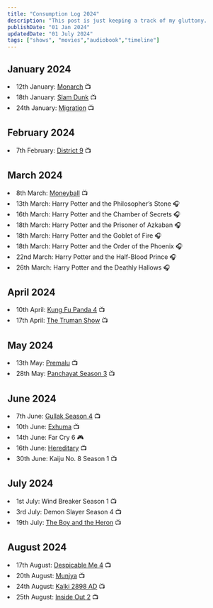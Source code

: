 ```yaml
---
title: "Consumption Log 2024"
description: "This post is just keeping a track of my gluttony.        "
publishDate: "01 Jan 2024"
updatedDate: "01 July 2024"
tags: ["shows", "movies","audiobook","timeline"]
---
```

<script defer src="https://cloud.umami.is/script.js" data-website-id="d8126afa-dc93-427c-a836-8e92a8586a7d"></script>

## January 2024
<li>12th January: <a href="https://www.imdb.com/title/tt17220216/">Monarch</a> 📺</li>
<li>18th January: <a href="https://www.imdb.com/title/tt0965547/">Slam Dunk</a> 📺</li>
<li>24th January: <a href="https://www.imdb.com/title/tt6495056/">Migration</a> 📺</li>

## February 2024
<li>7th February: <a href="https://www.imdb.com/title/tt1136608/">District 9</a> 📺</li>

## March 2024
<li>8th March: <a href="https://www.imdb.com/title/tt1210166/">Moneyball</a> 📺 </li>
<li>13th March: Harry Potter and the Philosopher’s Stone 🎧</li>
<li>16th March: Harry Potter and the Chamber of Secrets 🎧</li>
<li>18th March: Harry Potter and the Prisoner of Azkaban 🎧</li>
<li>18th March: Harry Potter and the Goblet of Fire 🎧</li>
<li>18th March: Harry Potter and the Order of the Phoenix 🎧</li>
<li>22nd March: Harry Potter and the Half-Blood Prince 🎧</li>
<li>26th March: Harry Potter and the Deathly Hallows 🎧</li>

## April 2024
<li>10th April: <a href="https://www.imdb.com/title/tt21692408/">Kung Fu Panda 4</a> 📺</li>
<li>17th April: <a href="https://www.imdb.com/title/tt0120382/">The Truman Show</a> 📺</li>

## May 2024
<li>13th May: <a href="https://www.imdb.com/title/tt28288786/">Premalu</a> 📺</li>
<li>28th May: <a href="https://www.imdb.com/title/tt12004706/">Panchayat Season 3</a> 📺</li>

## June 2024
<li>7th June: <a href="https://www.imdb.com/title/tt10530900/">Gullak Season 4</a> 📺</li>
<li>10th June: <a href="https://www.imdb.com/title/tt27802490/">Exhuma</a> 📺</li>
<li>14th June: Far Cry 6 🎮</li>
<li>16th June: <a href="https://www.imdb.com/title/tt7784604/">Hereditary</a> 📺</li>
<li>30th June: Kaiju No. 8 Season 1 📺</li>

## July 2024
<li>1st July: Wind Breaker Season 1 📺</li>
<li>3rd July: Demon Slayer Season 4 📺</li>
<li>19th July: <a href="https://www.imdb.com/title/tt6587046/?ref_=ext_shr_lnk">The Boy and the Heron</a> 📺</li>

## August 2024

<li>17th August: <a href="https://www.imdb.com/title/tt7510222">Despicable Me 4</a> 📺</li>
<li>20th August: <a href="https://www.imdb.com/title/tt27995594/">Munjya</a> 📺</li>
<li>24th August: <a href="https://www.imdb.com/title/tt12735488/">Kalki 2898 AD</a> 📺</li>
<li>25th August: <a href="https://www.imdb.com/title/tt22022452">Inside Out 2</a> 📺</li>


